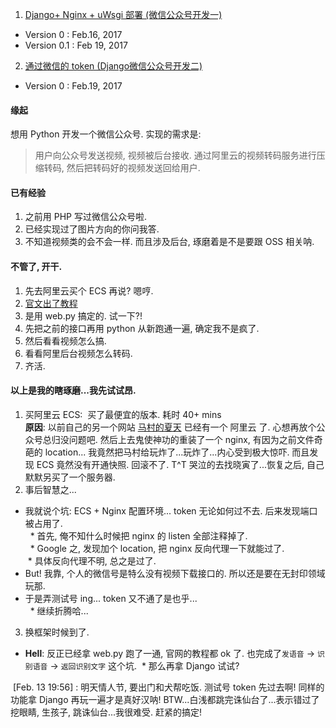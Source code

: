 1. [Django+ Nginx + uWsgi 部署 (微信公众号开发一)](http://yixuan.li/geek/2017/02/16/Django/)
 * Version 0   : Feb.16, 2017
 * Version 0.1 : Feb 19, 2017 
2. [通过微信的 token (Django微信公众号开发二)](http://yixuan.li/geek/2017/02/19/wechatToken/)
 * Version 0   : Feb.19, 2017


#### 缘起  
想用 Python 开发一个微信公众号. 实现的需求是:   
> 用户向公众号发送视频, 视频被后台接收. 通过阿里云的视频转码服务进行压缩转码, 然后把转码好的视频发送回给用户.   

#### 已有经验

1. 之前用 PHP 写过微信公众号啦. 
2. 已经实现过了图片方向的你问我答.
3. 不知道视频类的会不会一样. 而且涉及后台, 琢磨着是不是要跟 OSS 相关呐. 

#### 不管了, 开干.

1. 先去阿里云买个 ECS 再说? 嗯哼.
2. [官文出了教程](https://mp.weixin.qq.com/wiki)
3. 是用 web.py 搞定的. 试一下?!
4. 先把之前的接口再用 python 从新跑通一遍, 确定我不是疯了.
5. 然后看看视频怎么搞.
6. 看看阿里后台视频怎么转码.
7. 齐活.

#### 以上是我的瞎琢磨...我先试试昂.

1. 买阿里云 ECS:  买了最便宜的版本. 耗时 40+ mins  
**原因**: 以前自己的另一个网站 [马村的夏天](www.macundexiatian.com) 已经有一个 阿里云 了. 心想再放个公众号总归没问题吧. 然后上去鬼使神功的重装了一个 nginx, 有因为之前文件奇葩的 location... 我竟然把马村给玩炸了...玩炸了...内心受到极大惊吓. 而且发现 ECS 竟然没有开通快照. 回滚不了. T^T 哭泣的去找晓寅了...恢复之后, 自己默默另买了一个服务器. 
2. 事后智慧之...  
  * 我就说个坑: ECS + Nginx 配置环境... token 无论如何过不去. 后来发现端口被占用了.    
   * 首先, 俺不知什么时候把 nginx 的 listen 全部注释掉了.  
   * Google 之, 发现加个 location, 把 nginx 反向代理一下就能过了.  
   * 具体反向代理不明, 总之是过了.  
   * But! 我靠, 个人的微信号是特么没有视频下载接口的. 所以还是要在无封印领域玩那.  
   * 于是弄测试号 ing... token 又不通了是也乎...  
   * 继续折腾哈...  
    
3. 换框架时候到了.
  * **Hell**: 反正已经拿 web.py 跑了一通, 官网的教程都 ok 了. 也完成了`发语音` → `识别语音` → `返回识别文字` 这个坑. 
  * 那么再拿 Django 试试?   
  
  [Feb. 13 19:56] : 明天情人节, 要出门和犬帮吃饭. 测试号 token 先过去啊! 同样的功能拿 Django 再玩一遍才是真好汉呐! BTW...白浅都跳完诛仙台了...表示错过了挖眼睛, 生孩子, 跳诛仙台...我很难受. 赶紧的搞定!
